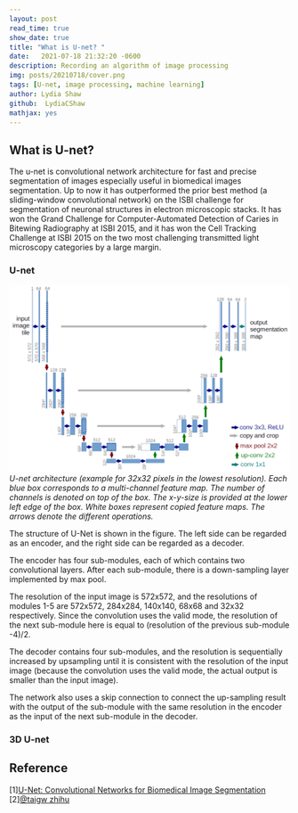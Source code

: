```yaml
---
layout: post
read_time: true
show_date: true
title: "What is U-net? "
date:   2021-07-18 21:32:20 -0600
description: Recording an algorithm of image processing
img: posts/20210718/cover.png
tags: [U-net, image processing, machine learning]
author: Lydia Shaw
github:  LydiaCShaw
mathjax: yes
---
```

## What is U-net?
The u-net is convolutional network architecture for fast and precise segmentation of images especially useful in biomedical images segmentation. Up to now it has outperformed the prior best method (a sliding-window convolutional network) on the ISBI challenge for segmentation of neuronal structures in electron microscopic stacks. It has won the Grand Challenge for Computer-Automated Detection of Caries in Bitewing Radiography at ISBI 2015, and it has won the Cell Tracking Challenge at ISBI 2015 on the two most challenging transmitted light microscopy categories by a large margin.
### U-net
![imageunet](.\assets\img\posts\20210718\cover.png)
*U-net architecture (example for 32x32 pixels in the lowest resolution). Each blue box corresponds to a multi-channel feature map. The number of channels is denoted on top of the box. The x-y-size is provided at the lower left edge of the box. White boxes represent copied feature maps. The arrows denote the different operations.*

The structure of U-Net is shown in the figure. The left side can be regarded as an encoder, and the right side can be regarded as a decoder.

The encoder has four sub-modules, each of which contains two convolutional layers. After each sub-module, there is a down-sampling layer implemented by max pool. 

The resolution of the input image is 572x572, and the resolutions of modules 1-5 are 572x572, 284x284, 140x140, 68x68 and 32x32 respectively. Since the convolution uses the valid mode, the resolution of the next sub-module here is equal to (resolution of the previous sub-module -4)/2. 

The decoder contains four sub-modules, and the resolution is sequentially increased by upsampling until it is consistent with the resolution of the input image (because the convolution uses the valid mode, the actual output is smaller than the input image).

The network also uses a skip connection to connect the up-sampling result with the output of the sub-module with the same resolution in the encoder as the input of the next sub-module in the decoder.

### 3D U-net





## Reference
[1][U-Net: Convolutional Networks for Biomedical Image Segmentation](https://lmb.informatik.uni-freiburg.de/Publications/2015/RFB15a/)
[2][@taigw zhihu](https://zhuanlan.zhihu.com/p/57530767)
